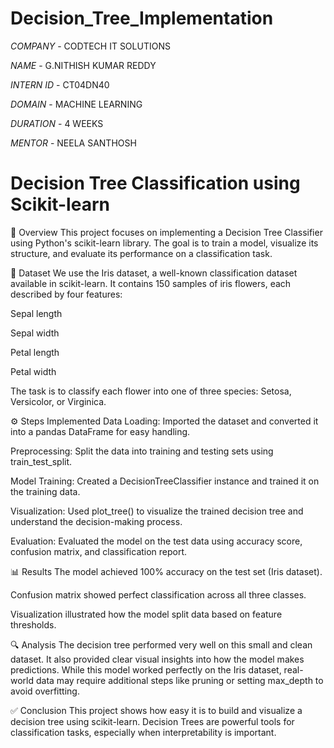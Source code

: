 # Decision_Tree_Implementation

*COMPANY* - CODTECH IT SOLUTIONS

*NAME* - G.NITHISH KUMAR REDDY

*INTERN ID* - CT04DN40

*DOMAIN* - MACHINE LEARNING

*DURATION* - 4 WEEKS

*MENTOR* - NEELA SANTHOSH

# Decision Tree Classification using Scikit-learn
📌 Overview
This project focuses on implementing a Decision Tree Classifier using Python's scikit-learn library. The goal is to train a model, visualize its structure, and evaluate its performance on a classification task.

📂 Dataset
We use the Iris dataset, a well-known classification dataset available in scikit-learn. It contains 150 samples of iris flowers, each described by four features:

Sepal length

Sepal width

Petal length

Petal width

The task is to classify each flower into one of three species: Setosa, Versicolor, or Virginica.

⚙️ Steps Implemented
Data Loading: Imported the dataset and converted it into a pandas DataFrame for easy handling.

Preprocessing: Split the data into training and testing sets using train_test_split.

Model Training: Created a DecisionTreeClassifier instance and trained it on the training data.

Visualization: Used plot_tree() to visualize the trained decision tree and understand the decision-making process.

Evaluation: Evaluated the model on the test data using accuracy score, confusion matrix, and classification report.

📊 Results
The model achieved 100% accuracy on the test set (Iris dataset).

Confusion matrix showed perfect classification across all three classes.

Visualization illustrated how the model split data based on feature thresholds.

🔍 Analysis
The decision tree performed very well on this small and clean dataset. It also provided clear visual insights into how the model makes predictions. While this model worked perfectly on the Iris dataset, real-world data may require additional steps like pruning or setting max_depth to avoid overfitting.

✅ Conclusion
This project shows how easy it is to build and visualize a decision tree using scikit-learn. Decision Trees are powerful tools for classification tasks, especially when interpretability is important.

